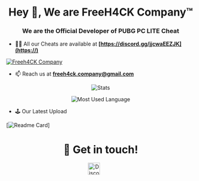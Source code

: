 <h1 align="center">Hey 👋, We are FreeH4CK Company™</h1>
<h3 align="center">We are the Official Developer of PUBG PC LITE Cheat</h3>

- 👨‍💻 All our Cheats are available at **[https://discord.gg/jjcwaEEZJK](https://)**

[![Freeh4CK Company](https://discordapp.com/api/guilds/765144285933731840/embed.png?style=banner2)](https://discord.gg/jjcwaEEZJK)

- 📫 Reach us at **[freeh4ck.company@gmail.com](https://mail.google.com/mail/u/0/?view=cm&fs=1&to=freeh4ck.company@gmail.com)**

<p align="center"> <img align="center" src="https://github-readme-stats.codestackr.vercel.app/api?username=freeh4ckcompany&show_icons=true&hide_border=true&theme=tokyonight" alt="Stats" /></p>
<p align="center"> <img align="center" src="https://github-readme-stats.vercel.app/api/top-langs/?username=freeh4ckcompany&show_icons=true&hide_border=true&theme=tokyonight" alt="Most Used Language" /></p>

- 🕹 Our Latest Upload

[![Readme Card](https://github-readme-stats.vercel.app/api/pin/freeh4ckcompany=freeh4ckcompany&repo=github-readme-stats)]

<h1 align="center">🤝 Get in touch!</h1>
<p align="center">
<a href="https://discord.gg/jjcwaEEZJK" target="_blank"><img alt="Discord" title="Discord" height="32" width="32" src="https://raw.githubusercontent.com/peterthehan/peterthehan/master/assets/discord.svg"></a>&nbsp;&nbsp;&nbsp;&nbsp;&nbsp;&nbsp;&nbsp;&nbsp;&nbsp;
</p>
